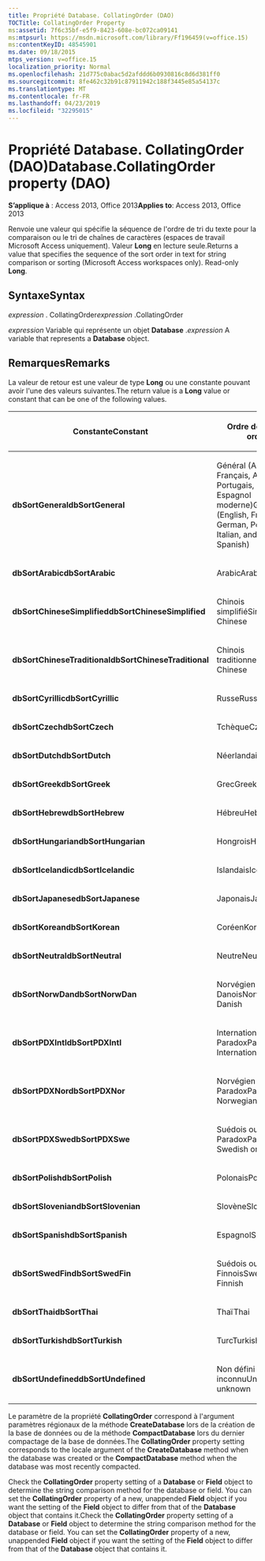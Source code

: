 ```yaml
---
title: Propriété Database. CollatingOrder (DAO)
TOCTitle: CollatingOrder Property
ms:assetid: 7f6c35bf-e5f9-8423-608e-bc072ca09141
ms:mtpsurl: https://msdn.microsoft.com/library/Ff196459(v=office.15)
ms:contentKeyID: 48545901
ms.date: 09/18/2015
mtps_version: v=office.15
localization_priority: Normal
ms.openlocfilehash: 21d775c0abac5d2afddd6b0930816c8d6d381ff0
ms.sourcegitcommit: 8fe462c32b91c87911942c188f3445e85a54137c
ms.translationtype: MT
ms.contentlocale: fr-FR
ms.lasthandoff: 04/23/2019
ms.locfileid: "32295015"
---
```

# <a name="databasecollatingorder-property-dao"></a><span data-ttu-id="25503-102">Propriété Database. CollatingOrder (DAO)</span><span class="sxs-lookup"><span data-stu-id="25503-102">Database.CollatingOrder property (DAO)</span></span>


<span data-ttu-id="25503-103">**S’applique à** : Access 2013, Office 2013</span><span class="sxs-lookup"><span data-stu-id="25503-103">**Applies to**: Access 2013, Office 2013</span></span>

<span data-ttu-id="25503-p101">Renvoie une valeur qui spécifie la séquence de l'ordre de tri du texte pour la comparaison ou le tri de chaînes de caractères (espaces de travail Microsoft Access uniquement). Valeur **Long** en lecture seule.</span><span class="sxs-lookup"><span data-stu-id="25503-p101">Returns a value that specifies the sequence of the sort order in text for string comparison or sorting (Microsoft Access workspaces only). Read-only **Long**.</span></span>

## <a name="syntax"></a><span data-ttu-id="25503-106">Syntaxe</span><span class="sxs-lookup"><span data-stu-id="25503-106">Syntax</span></span>

<span data-ttu-id="25503-107">*expression* . CollatingOrder</span><span class="sxs-lookup"><span data-stu-id="25503-107">*expression* .CollatingOrder</span></span>

<span data-ttu-id="25503-108">*expression* Variable qui représente un objet **Database** .</span><span class="sxs-lookup"><span data-stu-id="25503-108">*expression* A variable that represents a **Database** object.</span></span>

## <a name="remarks"></a><span data-ttu-id="25503-109">Remarques</span><span class="sxs-lookup"><span data-stu-id="25503-109">Remarks</span></span>

<span data-ttu-id="25503-110">La valeur de retour est une valeur de type **Long** ou une constante pouvant avoir l'une des valeurs suivantes.</span><span class="sxs-lookup"><span data-stu-id="25503-110">The return value is a **Long** value or constant that can be one of the following values.</span></span>

<table>
<colgroup>
<col style="width: 50%" />
<col style="width: 50%" />
</colgroup>
<thead>
<tr class="header">
<th><p><span data-ttu-id="25503-111">Constante</span><span class="sxs-lookup"><span data-stu-id="25503-111">Constant</span></span></p></th>
<th><p><span data-ttu-id="25503-112">Ordre de tri</span><span class="sxs-lookup"><span data-stu-id="25503-112">Sort order</span></span></p></th>
</tr>
</thead>
<tbody>
<tr class="odd">
<td><p><span data-ttu-id="25503-113"><strong>dbSortGeneral</strong></span><span class="sxs-lookup"><span data-stu-id="25503-113"><strong>dbSortGeneral</strong></span></span></p></td>
<td><p><span data-ttu-id="25503-114">Général (Anglais, Français, Allemand, Portugais, Italien et Espagnol moderne)</span><span class="sxs-lookup"><span data-stu-id="25503-114">General (English, French, German, Portuguese, Italian, and Modern Spanish)</span></span></p></td>
</tr>
<tr class="even">
<td><p><span data-ttu-id="25503-115"><strong>dbSortArabic</strong></span><span class="sxs-lookup"><span data-stu-id="25503-115"><strong>dbSortArabic</strong></span></span></p></td>
<td><p><span data-ttu-id="25503-116">Arabic</span><span class="sxs-lookup"><span data-stu-id="25503-116">Arabic</span></span></p></td>
</tr>
<tr class="odd">
<td><p><span data-ttu-id="25503-117"><strong>dbSortChineseSimplified</strong></span><span class="sxs-lookup"><span data-stu-id="25503-117"><strong>dbSortChineseSimplified</strong></span></span></p></td>
<td><p><span data-ttu-id="25503-118">Chinois simplifié</span><span class="sxs-lookup"><span data-stu-id="25503-118">Simplified Chinese</span></span></p></td>
</tr>
<tr class="even">
<td><p><span data-ttu-id="25503-119"><strong>dbSortChineseTraditional</strong></span><span class="sxs-lookup"><span data-stu-id="25503-119"><strong>dbSortChineseTraditional</strong></span></span></p></td>
<td><p><span data-ttu-id="25503-120">Chinois traditionnel</span><span class="sxs-lookup"><span data-stu-id="25503-120">Traditional Chinese</span></span></p></td>
</tr>
<tr class="odd">
<td><p><span data-ttu-id="25503-121"><strong>dbSortCyrillic</strong></span><span class="sxs-lookup"><span data-stu-id="25503-121"><strong>dbSortCyrillic</strong></span></span></p></td>
<td><p><span data-ttu-id="25503-122">Russe</span><span class="sxs-lookup"><span data-stu-id="25503-122">Russian</span></span></p></td>
</tr>
<tr class="even">
<td><p><span data-ttu-id="25503-123"><strong>dbSortCzech</strong></span><span class="sxs-lookup"><span data-stu-id="25503-123"><strong>dbSortCzech</strong></span></span></p></td>
<td><p><span data-ttu-id="25503-124">Tchèque</span><span class="sxs-lookup"><span data-stu-id="25503-124">Czech</span></span></p></td>
</tr>
<tr class="odd">
<td><p><span data-ttu-id="25503-125"><strong>dbSortDutch</strong></span><span class="sxs-lookup"><span data-stu-id="25503-125"><strong>dbSortDutch</strong></span></span></p></td>
<td><p><span data-ttu-id="25503-126">Néerlandais</span><span class="sxs-lookup"><span data-stu-id="25503-126">Dutch</span></span></p></td>
</tr>
<tr class="even">
<td><p><span data-ttu-id="25503-127"><strong>dbSortGreek</strong></span><span class="sxs-lookup"><span data-stu-id="25503-127"><strong>dbSortGreek</strong></span></span></p></td>
<td><p><span data-ttu-id="25503-128">Grec</span><span class="sxs-lookup"><span data-stu-id="25503-128">Greek</span></span></p></td>
</tr>
<tr class="odd">
<td><p><span data-ttu-id="25503-129"><strong>dbSortHebrew</strong></span><span class="sxs-lookup"><span data-stu-id="25503-129"><strong>dbSortHebrew</strong></span></span></p></td>
<td><p><span data-ttu-id="25503-130">Hébreu</span><span class="sxs-lookup"><span data-stu-id="25503-130">Hebrew</span></span></p></td>
</tr>
<tr class="even">
<td><p><span data-ttu-id="25503-131"><strong>dbSortHungarian</strong></span><span class="sxs-lookup"><span data-stu-id="25503-131"><strong>dbSortHungarian</strong></span></span></p></td>
<td><p><span data-ttu-id="25503-132">Hongrois</span><span class="sxs-lookup"><span data-stu-id="25503-132">Hungarian</span></span></p></td>
</tr>
<tr class="odd">
<td><p><span data-ttu-id="25503-133"><strong>dbSortIcelandic</strong></span><span class="sxs-lookup"><span data-stu-id="25503-133"><strong>dbSortIcelandic</strong></span></span></p></td>
<td><p><span data-ttu-id="25503-134">Islandais</span><span class="sxs-lookup"><span data-stu-id="25503-134">Icelandic</span></span></p></td>
</tr>
<tr class="even">
<td><p><span data-ttu-id="25503-135"><strong>dbSortJapanese</strong></span><span class="sxs-lookup"><span data-stu-id="25503-135"><strong>dbSortJapanese</strong></span></span></p></td>
<td><p><span data-ttu-id="25503-136">Japonais</span><span class="sxs-lookup"><span data-stu-id="25503-136">Japanese</span></span></p></td>
</tr>
<tr class="odd">
<td><p><span data-ttu-id="25503-137"><strong>dbSortKorean</strong></span><span class="sxs-lookup"><span data-stu-id="25503-137"><strong>dbSortKorean</strong></span></span></p></td>
<td><p><span data-ttu-id="25503-138">Coréen</span><span class="sxs-lookup"><span data-stu-id="25503-138">Korean</span></span></p></td>
</tr>
<tr class="even">
<td><p><span data-ttu-id="25503-139"><strong>dbSortNeutral</strong></span><span class="sxs-lookup"><span data-stu-id="25503-139"><strong>dbSortNeutral</strong></span></span></p></td>
<td><p><span data-ttu-id="25503-140">Neutre</span><span class="sxs-lookup"><span data-stu-id="25503-140">Neutral</span></span></p></td>
</tr>
<tr class="odd">
<td><p><span data-ttu-id="25503-141"><strong>dbSortNorwDan</strong></span><span class="sxs-lookup"><span data-stu-id="25503-141"><strong>dbSortNorwDan</strong></span></span></p></td>
<td><p><span data-ttu-id="25503-142">Norvégien ou Danois</span><span class="sxs-lookup"><span data-stu-id="25503-142">Norwegian or Danish</span></span></p></td>
</tr>
<tr class="even">
<td><p><span data-ttu-id="25503-143"><strong>dbSortPDXIntl</strong></span><span class="sxs-lookup"><span data-stu-id="25503-143"><strong>dbSortPDXIntl</strong></span></span></p></td>
<td><p><span data-ttu-id="25503-144">International Paradox</span><span class="sxs-lookup"><span data-stu-id="25503-144">Paradox International</span></span></p></td>
</tr>
<tr class="odd">
<td><p><span data-ttu-id="25503-145"><strong>dbSortPDXNor</strong></span><span class="sxs-lookup"><span data-stu-id="25503-145"><strong>dbSortPDXNor</strong></span></span></p></td>
<td><p><span data-ttu-id="25503-146">Norvégien ou Danois Paradox</span><span class="sxs-lookup"><span data-stu-id="25503-146">Paradox Norwegian or Danish</span></span></p></td>
</tr>
<tr class="even">
<td><p><span data-ttu-id="25503-147"><strong>dbSortPDXSwe</strong></span><span class="sxs-lookup"><span data-stu-id="25503-147"><strong>dbSortPDXSwe</strong></span></span></p></td>
<td><p><span data-ttu-id="25503-148">Suédois ou Finnois Paradox</span><span class="sxs-lookup"><span data-stu-id="25503-148">Paradox Swedish or Finnish</span></span></p></td>
</tr>
<tr class="odd">
<td><p><span data-ttu-id="25503-149"><strong>dbSortPolish</strong></span><span class="sxs-lookup"><span data-stu-id="25503-149"><strong>dbSortPolish</strong></span></span></p></td>
<td><p><span data-ttu-id="25503-150">Polonais</span><span class="sxs-lookup"><span data-stu-id="25503-150">Polish</span></span></p></td>
</tr>
<tr class="even">
<td><p><span data-ttu-id="25503-151"><strong>dbSortSlovenian</strong></span><span class="sxs-lookup"><span data-stu-id="25503-151"><strong>dbSortSlovenian</strong></span></span></p></td>
<td><p><span data-ttu-id="25503-152">Slovène</span><span class="sxs-lookup"><span data-stu-id="25503-152">Slovenian</span></span></p></td>
</tr>
<tr class="odd">
<td><p><span data-ttu-id="25503-153"><strong>dbSortSpanish</strong></span><span class="sxs-lookup"><span data-stu-id="25503-153"><strong>dbSortSpanish</strong></span></span></p></td>
<td><p><span data-ttu-id="25503-154">Espagnol</span><span class="sxs-lookup"><span data-stu-id="25503-154">Spanish</span></span></p></td>
</tr>
<tr class="even">
<td><p><span data-ttu-id="25503-155"><strong>dbSortSwedFin</strong></span><span class="sxs-lookup"><span data-stu-id="25503-155"><strong>dbSortSwedFin</strong></span></span></p></td>
<td><p><span data-ttu-id="25503-156">Suédois ou Finnois</span><span class="sxs-lookup"><span data-stu-id="25503-156">Swedish or Finnish</span></span></p></td>
</tr>
<tr class="odd">
<td><p><span data-ttu-id="25503-157"><strong>dbSortThai</strong></span><span class="sxs-lookup"><span data-stu-id="25503-157"><strong>dbSortThai</strong></span></span></p></td>
<td><p><span data-ttu-id="25503-158">Thaï</span><span class="sxs-lookup"><span data-stu-id="25503-158">Thai</span></span></p></td>
</tr>
<tr class="even">
<td><p><span data-ttu-id="25503-159"><strong>dbSortTurkish</strong></span><span class="sxs-lookup"><span data-stu-id="25503-159"><strong>dbSortTurkish</strong></span></span></p></td>
<td><p><span data-ttu-id="25503-160">Turc</span><span class="sxs-lookup"><span data-stu-id="25503-160">Turkish</span></span></p></td>
</tr>
<tr class="odd">
<td><p><span data-ttu-id="25503-161"><strong>dbSortUndefined</strong></span><span class="sxs-lookup"><span data-stu-id="25503-161"><strong>dbSortUndefined</strong></span></span></p></td>
<td><p><span data-ttu-id="25503-162">Non défini ou inconnu</span><span class="sxs-lookup"><span data-stu-id="25503-162">Undefined or unknown</span></span></p></td>
</tr>
</tbody>
</table>


<span data-ttu-id="25503-163">Le paramètre de la propriété **CollatingOrder** correspond à l'argument paramètres régionaux de la méthode **CreateDatabase** lors de la création de la base de données ou de la méthode **CompactDatabase** lors du dernier compactage de la base de données.</span><span class="sxs-lookup"><span data-stu-id="25503-163">The **CollatingOrder** property setting corresponds to the locale argument of the **CreateDatabase** method when the database was created or the **CompactDatabase** method when the database was most recently compacted.</span></span>

<span data-ttu-id="25503-p102">Check the **CollatingOrder** property setting of a **Database** or **Field** object to determine the string comparison method for the database or field. You can set the **CollatingOrder** property of a new, unappended **Field** object if you want the setting of the **Field** object to differ from that of the **Database** object that contains it.</span><span class="sxs-lookup"><span data-stu-id="25503-p102">Check the **CollatingOrder** property setting of a **Database** or **Field** object to determine the string comparison method for the database or field. You can set the **CollatingOrder** property of a new, unappended **Field** object if you want the setting of the **Field** object to differ from that of the **Database** object that contains it.</span></span>

